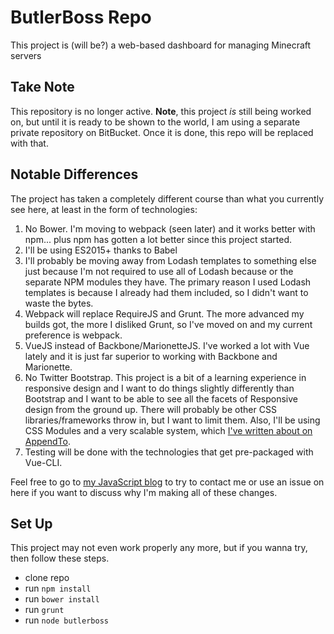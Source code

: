 # ButlerBoss Repo
This project is (will be?) a web-based dashboard for managing Minecraft servers

## Take Note
This repository is no longer active. **Note**, this project *is* still being worked on, but until it is ready to be shown to the world, I am using a separate private repository on BitBucket. Once it is done, this repo will be replaced with that.

## Notable Differences
The project has taken a completely different course than what you currently see here, at least in the form of technologies:

1. No Bower. I'm moving to webpack (seen later) and it works better with npm... plus npm has gotten a lot better since this project started.
2. I'll be using ES2015+ thanks to Babel
3. I'll probably be moving away from Lodash templates to something else just because I'm not required to use all of Lodash because or the separate NPM modules they have. The primary reason I used Lodash templates is because I already had them included, so I didn't want to waste the bytes.
4. Webpack will replace RequireJS and Grunt. The more advanced my builds got, the more I disliked Grunt, so I've moved on and my current preference is webpack.
5. VueJS instead of Backbone/MarionetteJS. I've worked a lot with Vue lately and it is just far superior to working with Backbone and Marionette.
6. No Twitter Bootstrap. This project is a bit of a learning experience in responsive design and I want to do things slightly differently than Bootstrap and I want to be able to see all the facets of Responsive design from the ground up. There will probably be other CSS libraries/frameworks throw in, but I want to limit them. Also, I'll be using CSS Modules and a very scalable system, which [I've written about on AppendTo](https://appendto.com/2017/07/maintainable-optimized-css-css-modules/).
7. Testing will be done with the technologies that get pre-packaged with Vue-CLI.

Feel free to go to [my JavaScript blog](http://www.joezimjs.com) to try to contact me or use an issue on here if you want to discuss why I'm making all of these changes.

## Set Up
This project may not even work properly any more, but if you wanna try, then follow these steps.

* clone repo
* run `npm install`
* run `bower install`
* run `grunt`
* run `node butlerboss`
